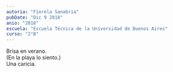 ```yaml
---
autoria: "Fiorela Sanabria"
pubDate: "Dic 9 2018"
anio: "2018"
escuela: "Escuela Técnica de la Universidad de Buenos Aires"
curso: "2°B"
---
```

Brisa en verano.\
(En la playa lo siento.)\
Una caricia.